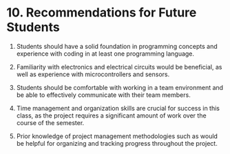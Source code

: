 # **10. Recommendations for Future Students**

1. Students should have a solid foundation in programming concepts and experience with coding in at least one programming language.

2. Familiarity with electronics and electrical circuits would be beneficial, as well as experience with microcontrollers and sensors.

3. Students should be comfortable with working in a team environment and be able to effectively communicate with their team members.

4. Time management and organization skills are crucial for success in this class, as the project requires a significant amount of work over the course of the semester.

5. Prior knowledge of project management methodologies such as would be helpful for organizing and tracking progress throughout the project.

